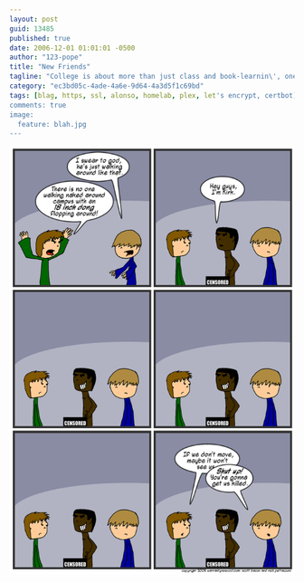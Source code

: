 ```yaml
---
layout: post
guid: 13485
published: true
date: 2006-12-01 01:01:01 -0500
author: "123-pope"
title: "New Friends"
tagline: "College is about more than just class and book-learnin\', one of the most important components of the college experience itself is making new friends, and today\'s comic is about just that. Well, sort of. "
category: "ec3bd05c-4ade-4a6e-9d64-4a3d5f1c69bd"
tags: [blag, https, ssl, alonso, homelab, plex, let's encrypt, certbot]
comments: true
image:
  feature: blah.jpg
---
```


![](/assets/img/lol/comic40.png "Well, it's certainly not flopping.")